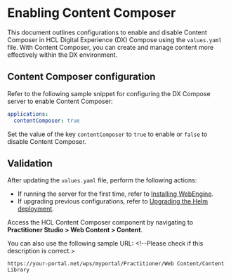 # Enabling Content Composer

This document outlines configurations to enable and disable Content Composer in HCL Digital Experience (DX) Compose using the `values.yaml` file. With Content Composer, you can create and manage content more effectively within the DX environment. 

## Content Composer configuration

Refer to the following sample snippet for configuring the DX Compose server to enable Content Composer:

```yaml
applications:
  contentComposer: true
```

Set the value of the key `contentComposer` to `true` to enable or `false` to disable Content Composer.

## Validation

After updating the `values.yaml` file, perform the following actions:

- If running the server for the first time, refer to [Installing WebEngine](../install/install.md). 
- If upgrading previous configurations, refer to [Upgrading the Helm deployment](helm_upgrade_values.md).

Access the HCL Content Composer component by navigating to **Practitioner Studio > Web Content > Content**.

You can also use the following sample URL: <!--Please check if this description is correct.>

```
https://your-portal.net/wps/myportal/Practitioner/Web Content/Content Library
```